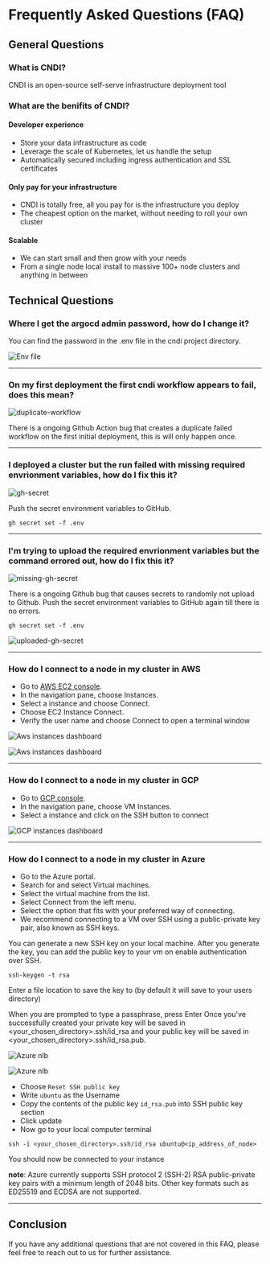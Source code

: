 # Frequently Asked Questions (FAQ)

## General Questions

### What is CNDI?

CNDI is an open-source self-serve infrastructure deployment tool

### What are the benifits of CNDI?

#### Developer experience

- Store your data infrastructure as code
- Leverage the scale of Kubernetes, let us handle the setup
- Automatically secured including ingress authentication and SSL certificates

#### Only pay for your infrastructure

- CNDI is totally free, all you pay for is the infrastructure you deploy
- The cheapest option on the market, without needing to roll your own cluster

#### Scalable

- We can start small and then grow with your needs
- From a single node local install to massive 100+ node clusters and anything in
  between

## Technical Questions

### Where I get the argocd admin password, how do I change it?

You can find the password in the .env file in the cndi project directory.

![Env file](/docs/frequently-asked-questions/img/argocd-password.png)

---

### On my first deployment the first cndi workflow appears to fail, does this mean?

![duplicate-workflow](/docs/frequently-asked-questions/img/duplicate-workflow.png)

There is a ongoing Github Action bug that creates a duplicate failed workflow on
the first initial deployment, this is will only happen once.

---

### I deployed a cluster but the run failed with missing required envrionment variables, how do I fix this it?

![gh-secret](/docs/frequently-asked-questions/img/gh-secret.png)

Push the secret environment variables to GitHub.

```
gh secret set -f .env
```

---

### I'm trying to upload the required envrionment variables but the command errored out, how do I fix this it?

![missing-gh-secret](/docs/frequently-asked-questions/img/missing-gh-secret.png)

There is a ongoing Github bug that causes secrets to randomly not upload to
Github. Push the secret environment variables to GitHub again till there is no
errors.

```
gh secret set -f .env
```

![uploaded-gh-secret](/docs/frequently-asked-questions/img/uploaded-gh-secret.png)

---

### How do I connect to a node in my cluster in AWS

- Go to [AWS EC2 console](https://console.aws.amazon.com/ec2/).
- In the navigation pane, choose Instances.
- Select a instance and choose Connect.
- Choose EC2 Instance Connect.
- Verify the user name and choose Connect to open a terminal window

![Aws instances dashboard](/docs/frequently-asked-questions/img/aws-instances-ui.png)

![Aws instances dashboard](/docs/frequently-asked-questions/img/aws-connect.png)

---

### How do I connect to a node in my cluster in GCP

- Go to [GCP console](https://console.cloud.google.com).
- In the navigation pane, choose VM Instances.
- Select a instance and click on the SSH button to connect

![GCP instances dashboard](/docs/frequently-asked-questions/img/gcp-instances-ui.png)

---

### How do I connect to a node in my cluster in Azure

- Go to the Azure portal.
- Search for and select Virtual machines.
- Select the virtual machine from the list.
- Select Connect from the left menu.
- Select the option that fits with your preferred way of connecting.
- We recommend connecting to a VM over SSH using a public-private key pair, also
  known as SSH keys.

You can generate a new SSH key on your local machine. After you generate the
key, you can add the public key to your vm on enable authentication over SSH.

```
ssh-keygen -t rsa
```

Enter a file location to save the key to (by default it will save to your users
directory)

When you are prompted to type a passphrase, press Enter Once you've successfully
created your private key will be saved in <your_chosen_directory>.ssh/id_rsa and
your public key will be saved in <your_chosen_directory>.ssh/id_rsa.pub.

![Azure nlb](/docs/frequently-asked-questions/img/connect.png)

![Azure nlb](/docs/frequently-asked-questions/img/reset.png)

- Choose `Reset SSH public key`
- Write `ubuntu` as the Username
- Copy the contents of the public key `id_rsa.pub` into SSH public key section
- Click update
- Now go to your local computer terminal

```
ssh -i <your_chosen_directory>.ssh/id_rsa ubuntu@<ip_address_of_node>
```

You should now be connected to your instance

**note**: Azure currently supports SSH protocol 2 (SSH-2) RSA public-private key
pairs with a minimum length of 2048 bits. Other key formats such as ED25519 and
ECDSA are not supported.

---

## Conclusion

If you have any additional questions that are not covered in this FAQ, please
feel free to reach out to us for further assistance.
